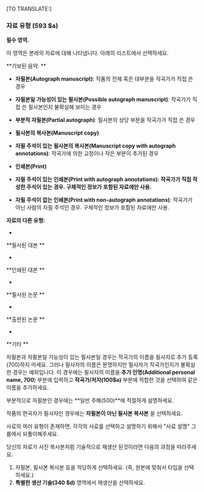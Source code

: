 [TO TRANSLATE:]

### 자료 유형 (593 $a)

**필수 영역.**

이 영역은 본래의 자료에 대해 나타냅니다. 아래의 리스트에서 선택하세요.

**기보된 음악: **

- **자필본(Autograph manuscript)**: 작품의 전체 혹은 대부분을 작곡가가 직접 쓴 경우
- **자필본일 가능성이 있는 필사본(Possible autograph manuscript)**: 작곡가가 직접 쓴 필사본인지 불확실해 보이는 경우

- **부분적 자필본(Partial autograph)**: 필사본의 상당 부분을 작곡가가 직접 쓴 경우
- **필사본의 복사본(Manuscript copy)**

- **자필 주석이 있는 필사본의 복사본(Manuscript copy with autograph annotations)**: 작곡가에 의한 교정이나 작은 부분이 추가된 경우  

- **인쇄본(Print)**

- **자필 주석이 있는 인쇄본(Print with autograph annotations): 작곡가가 직접 작성한 주석이 있는 경우. 구체적인 정보가 포함된 자료에만 사용.** 

- **자필 주석이 없는 인쇄본(Print with non-autograph annotations)**: 작곡가가 아닌 사람의 자필 주석인 경우. 구체적인 정보가 포함된 자료에만 사용.

**자료의 다른 유형:**

-

**필사된 대본 **

-

**인쇄된 대본 **

-

**필사된 논문 **

-

**출판된 논문 **

-

**기타 **

자필본과 자필본일 가능성이 있는 필사본일 경우는 작곡가의 이름을 필사자로 추가 등록(700)하지 마세요. 그러나 필사자의 이름은 분명하지만 필사자가 작곡가인지가 불확실한 경우는 예외입니다. 이 경우에는 필사자의 이름을 **추가 인명(Additional personal name, 700**) 부분에 입력하고 **작곡가/저자(100$a)** 부분에 적합한 것을 선택하여 같은 이름을 추가하세요.  

부분적으로 자필본인 경우에는 **일반 주해(500)**에 적절하게 설명하세요.

작품의 편곡자가 필사자인 경우에는 **자필본이 아닌 필사본 복사본** 을 선택하세요.

사료의 여러 유형이 존재하면, 각각의 사료를 선택하고 설명하기 위해서 "사료 설명" 그룹에서 되풀이해주세요.

당신의 자료가 사진 복사본처럼 기술적으로 재생산 된것이라면 다음의 과정을 따라주세요.

1. 자필본, 필사본 복사본 등을 적당하게 선택하세요. (즉, 원본에 맞춰서 타입을 선택하세요.)
2. **특별한 생산 기술(340 $d)** 영역에서 재생산을 선택하세요.
